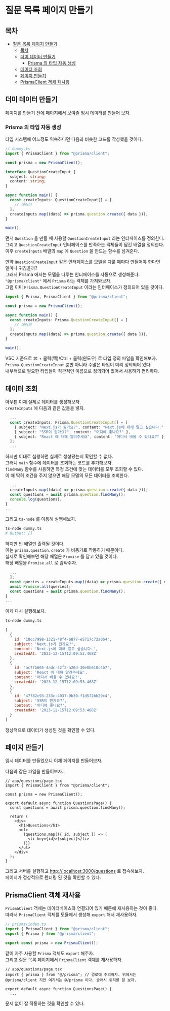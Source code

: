 # 질문 목록 페이지 만들기

## 목차

- [질문 목록 페이지 만들기](#질문-목록-페이지-만들기)
  - [목차](#목차)
  - [더미 데이터 만들기](#더미-데이터-만들기)
    - [Prisma 의 타입 자동 생성](#prisma-의-타입-자동-생성)
  - [데이터 조회](#데이터-조회)
  - [페이지 만들기](#페이지-만들기)
  - [PrismaClient 객체 재사용](#prismaclient-객체-재사용)

## 더미 데이터 만들기

페이지를 만들기 전에 페이지에서 보여줄 임시 데이터를 만들어 보자.

### Prisma 의 타입 자동 생성

타입 시스템에 어느정도 익숙하다면 다음과 비슷한 코드를 작성했을 것이다.

```ts
// dummy.ts
import { PrismaClient } from "@prisma/client";

const prisma = new PrismaClient();

interface QuestionCreateInput {
  subject: string;
  content: string;
}

async function main() {
  const createInputs: QuestionCreateInput[] = [
    // 데이터
  ];
  createInputs.map((data) => prisma.question.create({ data }));
}

main();
```

먼저 `Question` 을 만들 때 사용할 `QuestionCreateInput` 라는 인터페이스를 정의한다.  
그리고 `QuestionCreateInput` 인터페이스를 만족하는 객체들이 담긴 배열을 정의한다.  
이후 `createInputs` 배열의 `map` 에 `Question` 을 만드는 함수를 넘겨준다.

만약 `QuestionCreateInput` 같은 인터페이스를 모델을 다룰 때마다 만들어야 한다면 얼마나 귀찮을까?  
그래서 Prisma 에서는 모델을 다루는 인터페이스를 자동으로 생성해준다.  
`"@prisma/client"` 에서 `Prisma` 라는 객체를 가져와보자.  
그럼 이미 `Prisma.QuestionCreateInput` 이라는 인터페이스가 정의되어 있을 것이다.

```ts
import { Prisma, PrismaClient } from "@prisma/client";

const prisma = new PrismaClient();

async function main() {
  const createInputs: Prisma.QuestionCreateInput[] = [
    // 데이터
  ];
  createInputs.map((data) => prisma.question.create({ data }));
}

main();
```

VSC 기준으로 ⌘ + 클릭(맥)/Ctrl + 클릭(윈도우) 로 타입 정의 파일을 확인해보자.  
`Prisma.QuestionCreateInput` 뿐만 아니라 수많은 타입이 미리 정의되어 있다.  
내부적으로 필요한 타입들이 직관적인 이름으로 정의되어 있어서 사용하기 편리하다.

## 데이터 조회

아무튼 이제 실제로 데이터를 생성해보자.  
`createInputs` 에 다음과 같은 값들을 넣자.

```ts
  ...
  const createInputs: Prisma.QuestionCreateInput[] = [
    { subject: "Next.js가 뭔가요?", content: "Next.js에 대해 알고 싶습니다." },
    { subject: "SSR이 뭔가요?", content: "어디에 좋나요?" },
    { subject: "React 에 대해 알려주세요", content: "어디서 배울 수 있나요?" },
  ];
  ...
```

하지만 이대로 실행하면 실제로 생성됐는지 확인할 수 없다.  
그러니 `main` 함수에 데이터를 조회하는 코드를 추가해보자.  
`findMany` 함수를 사용하면 특정 조건에 맞는 데이터를 모두 조회할 수 있다.  
이 때 딱히 조건을 주지 않으면 해당 모델의 모든 데이터를 조회한다.

```ts
  ...
  createInputs.map((data) => prisma.question.create({ data }));
  const questions = await prisma.question.findMany();
  console.log(questions);
}
...
```

그리고 `ts-node` 를 이용해 실행해보자.

```bash
ts-node dummy.ts
# Output: []
```

하지만 빈 배열만 출력될 것이다.  
이는 `prisma.question.create` 가 비동기로 작동하기 때문이다.  
실제로 확인해보면 해당 배열은 `Promise` 를 담고 있을 것이다.  
해당 배열을 `Promise.all` 로 감싸주자.

```ts
  ...
  ];
  const queries = createInputs.map((data) => prisma.question.create({ data }));
  await Promise.all(queries);
  const questions = await prisma.question.findMany();
}
...
```

이제 다시 실행해보자.

```bash
ts-node dummy.ts
```

```js
[
  {
    id: '18cc7998-1321-48f4-b877-e5717c72a0b4',
    subject: 'Next.js가 뭔가요?',
    content: 'Next.js에 대해 알고 싶습니다.',
    createdAt: '2023-12-15T12:09:53.468Z'
  },
  {
    id: 'ac77b665-4adc-42f2-a26d-30e8b610c4b7',
    subject: 'React 에 대해 알려주세요',
    content: '어디서 배울 수 있나요?',
    createdAt: '2023-12-15T12:09:53.468Z'
  },
  {
    id: '47f82c93-233c-4037-9b30-f1d572bb29c4',
    subject: 'SSR이 뭔가요?',
    content: '어디에 좋나요?',
    createdAt: '2023-12-15T12:09:53.468Z'
  }
]
```

정상적으로 데이터가 생성된 것을 확인할 수 있다.

## 페이지 만들기

임시 데이터를 만들었으니 이제 페이지를 만들어보자.

다음과 같은 파일을 만들어보자.

```tsx
// app/questions/page.tsx
import { PrismaClient } from "@prisma/client";

const prisma = new PrismaClient();

export default async function QuestionsPage() {
  const questions = await prisma.question.findMany();

  return (
    <div>
      <h1>Questions</h1>
      <ul>
        {questions.map(({ id, subject }) => (
          <li key={id}>{subject}</li>
        ))}
      </ul>
    </div>
  );
}
```

그리고 서버를 실행하고 [http://localhost:3000/questions](http://localhost:3000/questions) 로 접속해보자.  
페이지가 정상적으로 렌더링 된 것을 확인할 수 있다.

## PrismaClient 객체 재사용

`PrismaClient` 객체는 데이터베이스와 연결되어 있기 때문에 재사용하는 것이 좋다.  
따라서 `PrismaClient` 객체를 모듈에서 생성해 `export` 해서 재사용하자.

```ts
// prisma/index.ts
import { PrismaClient } from "@prisma/client";
export { Prisma } from "@prisma/client";

export const prisma = new PrismaClient();
```

같이 자주 사용할 `Prisma` 객체도 `export` 해주자.  
그리고 질문 목록 페이지에서 `PrismaClient` 객체를 재사용하자.

```tsx
// app/questions/page.tsx
import { prisma } from "@/prisma"; // 경로에 주의하자. 위에서는 @prisma/client 지만 여기서는 @/prisma 이다. 슬래시 위치를 잘 보자.

export default async function QuestionsPage() {
  ...
```

문제 없이 잘 작동하는 것을 확인할 수 있다.
